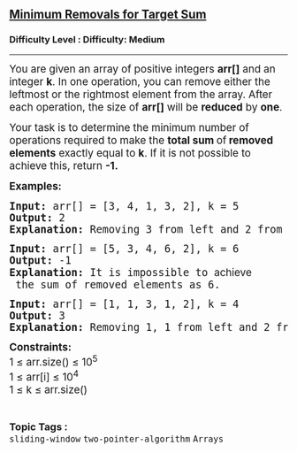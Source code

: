 <h2><a href="https://www.geeksforgeeks.org/problems/minimum-removals-for-target-sum/1?itm_source=geeksforgeeks&itm_medium=article&itm_campaign=practice_card">Minimum Removals for Target Sum</a></h2><h3>Difficulty Level : Difficulty: Medium</h3><hr><div class="problems_problem_content__Xm_eO"><p><span style="font-size: 14pt;">You are given an array of positive integers <strong>arr[]</strong>&nbsp;and an integer <strong>k</strong>. In one operation, you can remove either the leftmost or the rightmost element from the array. After each operation, the size of <strong>arr[]</strong> will be <strong>reduced</strong> by <strong>one</strong>.</span></p>
<p><span style="font-size: 14pt;">Your task is to determine the minimum number of operations required to make the <strong>total sum </strong>of<strong> removed elements</strong> exactly equal to <strong>k</strong>. If it is not possible to achieve this, return <strong>-1.</strong></span></p>
<p><span style="font-size: 14pt;"><strong>Examples:</strong></span></p>
<pre><span style="font-size: 14pt;"><strong>Input:</strong> arr[] = [3, 4, 1, 3, 2], k = 5<br><strong>Output:</strong> 2<br><strong>Explanation: </strong>Removing 3 from left and 2 from right gives a sum of 5 in 2 operations.</span></pre>
<pre><span style="font-size: 14pt;"><strong>Input:</strong> arr[] = [5, 3, 4, 6, 2], k = 6<br><strong>Output:</strong> -1<br><strong>Explanation: </strong>It is impossible to <span style="font-family: -apple-system, BlinkMacSystemFont, 'Segoe UI', Roboto, Oxygen, Ubuntu, Cantarell, 'Open Sans', 'Helvetica Neue', sans-serif; white-space: normal;">achieve</span> the sum of removed elements as 6.</span></pre>
<pre><span style="font-size: 14pt;"><strong>Input:</strong> arr[] = [1, 1, 3, 1, 2], k = 4<br><strong>Output:</strong> 3<br><strong>Explanation: </strong>Removing 1, 1 from left and 2 from right gives a sum of 4 in 3 operation.</span></pre>
<p><span style="font-size: 14pt;"><strong>Constraints:<br></strong></span><span style="font-size: 14pt;">1 ≤ arr.size() ≤ 10<sup>5</sup><br>1 ≤ arr[i] ≤ 10<sup>4</sup><br>1 ≤ k ≤ arr.size()</span></p></div><br><p><span style=font-size:18px><strong>Topic Tags : </strong><br><code>sliding-window</code>&nbsp;<code>two-pointer-algorithm</code>&nbsp;<code>Arrays</code>&nbsp;